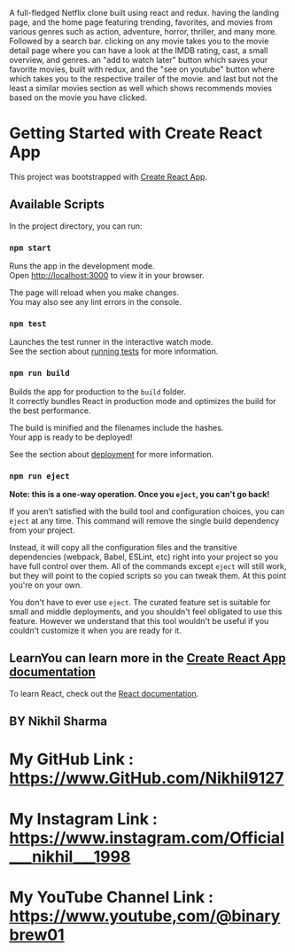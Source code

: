 
A full-fledged Netflix clone built using react and redux. having the landing page, and the home page featuring trending, favorites, and movies from various genres such as action, adventure, horror, thriller, and many more. Followed by a search bar. clicking on any movie takes you to the movie detail page where you can have a look at the IMDB rating, cast, a small overview, and genres. an "add to watch later" button which saves your favorite movies, built with redux, and the "see on youtube" button where which takes you to the respective trailer of the movie. and last but not the least a similar movies section as well which shows recommends movies based on the movie you have clicked.







# Getting Started with Create React App

This project was bootstrapped with [Create React App](https://github.com/facebook/create-react-app).

## Available Scripts

In the project directory, you can run:

### `npm start`

Runs the app in the development mode.\
Open [http://localhost:3000](http://localhost:3000) to view it in your browser.

The page will reload when you make changes.\
You may also see any lint errors in the console.

### `npm test`

Launches the test runner in the interactive watch mode.\
See the section about [running tests](https://facebook.github.io/create-react-app/docs/running-tests) for more information.

### `npm run build`

Builds the app for production to the `build` folder.\
It correctly bundles React in production mode and optimizes the build for the best performance.

The build is minified and the filenames include the hashes.\
Your app is ready to be deployed!

See the section about [deployment](https://facebook.github.io/create-react-app/docs/deployment) for more information.

### `npm run eject`

**Note: this is a one-way operation. Once you `eject`, you can't go back!**

If you aren't satisfied with the build tool and configuration choices, you can `eject` at any time. This command will remove the single build dependency from your project.

Instead, it will copy all the configuration files and the transitive dependencies (webpack, Babel, ESLint, etc) right into your project so you have full control over them. All of the commands except `eject` will still work, but they will point to the copied scripts so you can tweak them. At this point you're on your own.

You don't have to ever use `eject`. The curated feature set is suitable for small and middle deployments, and you shouldn't feel obligated to use this feature. However we understand that this tool wouldn't be useful if you couldn't customize it when you are ready for it.

## LearnYou can learn more in the [Create React App documentation](https://facebook.github.io/create-react-app/docs/getting-started)

To learn React, check out the [React documentation](https://reactjs.org/).




 

## BY Nikhil Sharma 

# My GitHub Link : https://www.GitHub.com/Nikhil9127

# My Instagram Link : https://www.instagram.com/Official___nikhil___1998

# My YouTube Channel Link : https://www.youtube,com/@binarybrew01



